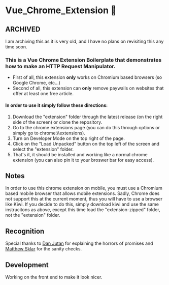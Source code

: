 # Vue_Chrome_Extension 🎫
## ARCHIVED
I am archiving this as it is very old, and I have no plans on revisiting this any time soon.
### This is a Vue Chrome Extension Boilerplate that demonstrates how to make an HTTP Request Manipulator.

- First of all, this extension **only** works on Chromium based browsers (so Google Chrome, etc...)
- Second of all, this extension can **only** remove paywalls on websites that offer at least one free article.

#### In order to use it simply follow these directions:

1. Download the "extension" folder through the latest release (on the right side of the screen) or clone the repository.
2. Go to the chrome extensions page (you can do this through options or simply go to chrome:\\\\extensions).
3. Turn on Developer Mode on the top right of the page.
4. Click on the "Load Unpacked" button on the top left of the screen and select the "extension" folder.
5. That's it, it should be installed and working like a normal chrome extension (you can also pin it to your broswer bar for easy access).

## Notes

In order to use this chrome extension on mobile, you must use a Chromium based mobile browser that allows mobile extensions.
Sadly, Chrome does not support this at the current moment, thus you will have to use a browser like Kiwi.
If you decide to do this, simply download kiwi and use the same instrucitons as above, except this time load the "extension-zipped" folder, not the "extension" folder.

## Recognition

Special thanks to [Dan Jutan](https://github.com/jutanium) for explaining the horrors of promises and [Matthew Sklar](https://github.com/matthewsklar) for the sanity checks.

## Development

Working on the front end to make it look nicer.
